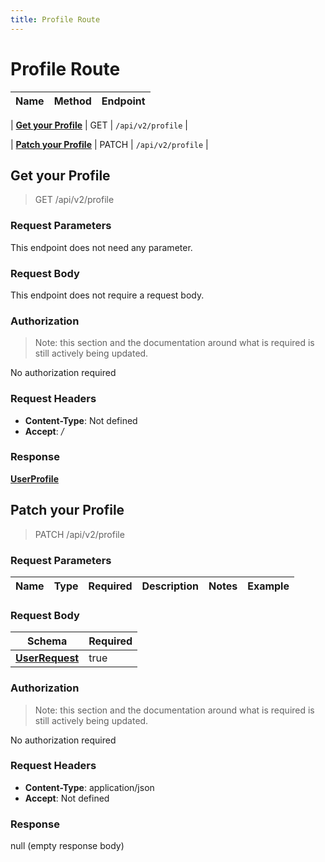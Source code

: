 ```yaml
---
title: Profile Route
---
```


# Profile Route




| Name | Method | Endpoint |
|------------- | ------------- | -------------|

| [**Get your Profile**](#getProfile) | GET | `/api/v2/profile` |

| [**Patch your Profile**](#updateProfile) | PATCH | `/api/v2/profile` |


<a name="getProfile"></a>

## **Get your Profile**

> GET /api/v2/profile


### Request Parameters
This endpoint does not need any parameter.

### Request Body
This endpoint does not require a request body.

### Authorization

> Note: this section and the documentation around what is required is still actively being updated.

No authorization required

### Request Headers

- **Content-Type**: Not defined
- **Accept**: */*

### Response

[**UserProfile**](../Models/UserProfile.md)

<a name="updateProfile"></a>

## **Patch your Profile**

> PATCH /api/v2/profile


### Request Parameters


| Name | Type | Required | Description | Notes | Example |
| ---- | ---- | -------- | ----------- | --- |---|

### Request Body
| Schema | Required | 
| ------ | --- | 
| [**UserRequest**](../Models/UserRequest) | true |


### Authorization

> Note: this section and the documentation around what is required is still actively being updated.

No authorization required

### Request Headers

- **Content-Type**: application/json
- **Accept**: Not defined

### Response

null (empty response body)

